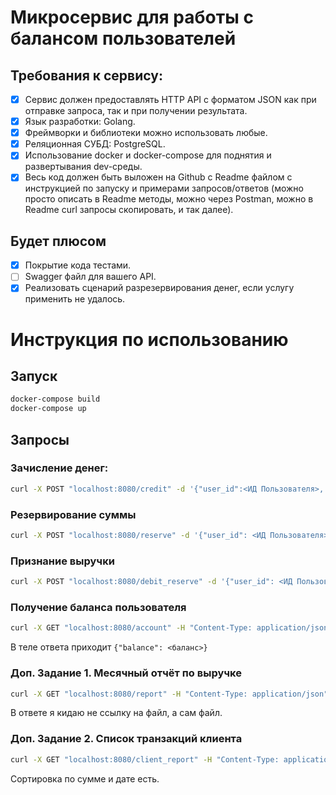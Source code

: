 # Микросервис для работы с балансом пользователей

## Требования к сервису:
- [x] Сервис должен предоставлять HTTP API с форматом JSON как при отправке запроса, так и при получении результата.
- [x] Язык разработки: Golang.
- [x] Фреймворки и библиотеки можно использовать любые.
- [x] Реляционная СУБД: PostgreSQL.
- [x] Использование docker и docker-compose для поднятия и развертывания dev-среды.
- [x] Весь код должен быть выложен на Github с Readme файлом с инструкцией по запуску и примерами запросов/ответов (можно просто описать в Readme методы, можно через Postman, можно в Readme curl запросы скопировать, и так далее).

## Будет плюсом
- [x] Покрытие кода тестами.
- [ ] Swagger файл для вашего API.
- [x] Реализовать сценарий разрезервирования денег, если услугу применить не удалось.

# Инструкция по использованию
## Запуск
```bash
docker-compose build
docker-compose up
```

## Запросы

### Зачисление денег:
```bash
curl -X POST "localhost:8080/credit" -d '{"user_id":<ИД Пользователя>, "price": <Количество денег, которые нужно внести пользователю>}'
```

### Резервирование суммы
```bash
curl -X POST "localhost:8080/reserve" -d '{"user_id": <ИД Пользователя>, "order_id": <ИД Заказа>, "service_id": <ИД Услуги>, "price": <Количество денег, которое нужно зарезервировать>}' 
```

### Признание выручки
```bash
curl -X POST "localhost:8080/debit_reserve" -d '{"user_id": <ИД Пользователя>, "order_id": <ИД Заказа>, "service_id": <ИД Услуги>, "price": <Количество денег, которое нужно зарезервировать>}' 
```

### Получение баланса пользователя
```bash
curl -X GET "localhost:8080/account" -H "Content-Type: application/json" -d '{"user_id": <ИД Пользователя>}'
```
В теле ответа приходит ```{"balance": <баланс>}```

### Доп. Задание 1. Месячный отчёт по выручке
```bash
curl -X GET "localhost:8080/report" -H "Content-Type: application/json" -d '{"date": "<год>-<месяц>"}'
```
В ответе я кидаю не ссылку на файл, а сам файл.

### Доп. Задание 2. Список транзакций клиента
```bash
curl -X GET "localhost:8080/client_report" -H "Content-Type: application/json" -d '{"user_id": <ИД Пользователя>, "limit": <Максимальное количество строк для вывода>, "offset": <Смещение вывода (Количество строк)>}'
```
Сортировка по сумме и дате есть.
